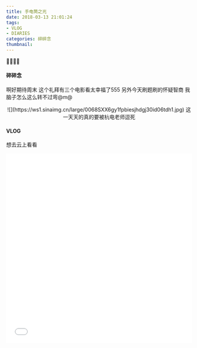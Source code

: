 ```yaml
---
title: 手电筒之光
date: 2018-03-13 21:01:24
tags: 
- VLOG
- DIARIES
categories: 碎碎念
thumbnail:
---
```

🔦✨✨✨
<!--more-->
#### 碎碎念

啊好期待周末
这个礼拜有三个电影看太幸福了555
另外今天刷题刷的怀疑智商
我脑子怎么这么转不过弯@m@
<center>
![](https://ws1.sinaimg.cn/large/0068SXX6gy1fpbiesjhdgj30id06tdh1.jpg)
这一天天的真的要被杭电老师逗死</center>

#### VLOG

想去云上看看

<iframe src="//player.bilibili.com/player.html?aid=35642951&cid=62511546&page=1" scrolling="no" border="0" frameborder="no" framespacing="0" allowfullscreen="true" width="100%" height="515"> </iframe>